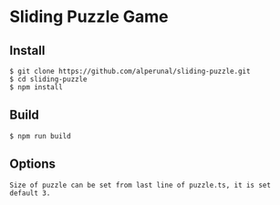 # Sliding Puzzle Game

## Install

    $ git clone https://github.com/alperunal/sliding-puzzle.git
    $ cd sliding-puzzle
    $ npm install

## Build

    $ npm run build

## Options

    Size of puzzle can be set from last line of puzzle.ts, it is set default 3.